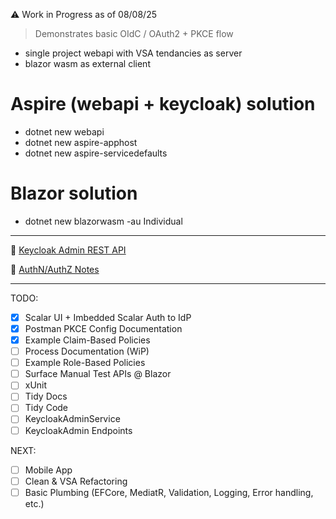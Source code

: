 ⚠️ Work in Progress as of 08/08/25
> Demonstrates basic OIdC / OAuth2 + PKCE flow
- single project webapi with VSA tendancies as server
- blazor wasm as external client

# Aspire (webapi + keycloak) solution
- dotnet new webapi
- dotnet new aspire-apphost
- dotnet new aspire-servicedefaults

# Blazor solution
- dotnet new blazorwasm -au Individual

---  

🛂 [Keycloak Admin REST API](https://www.keycloak.org/docs-api/latest/rest-api/index.html)  

💭 [AuthN/AuthZ Notes](https://github.com/idusortus/gists/blob/main/AuthN-AuthZ.md)  

---
TODO:
- [x] Scalar UI + Imbedded Scalar Auth to IdP
- [x] Postman PKCE Config Documentation 
- [x] Example Claim-Based Policies
- [ ] Process Documentation (WiP)
- [ ] Example Role-Based Policies
- [ ] Surface Manual Test APIs @ Blazor
- [ ] xUnit
- [ ] Tidy Docs
- [ ] Tidy Code
- [ ] KeycloakAdminService
- [ ] KeycloakAdmin Endpoints

NEXT: 
- [ ] Mobile App
- [ ] Clean & VSA Refactoring
- [ ] Basic Plumbing (EFCore, MediatR, Validation, Logging, Error handling, etc.)  
